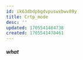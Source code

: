 ```yaml
---
id: ik63dbdpbgdvpuswxbwv89y
title: Crtp_mode
desc: ''
updated: 1705541484738
created: 1705541478461
---
```


##### what